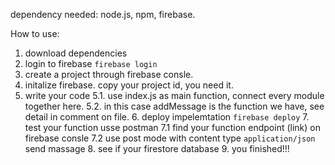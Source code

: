 dependency needed: node.js, npm, firebase.

How to use:
  1. download dependencies
  2. login to firebase ```firebase login```
  3. create a project through firebase consle.
  4. initalize firebase. copy your project id, you need it.
  5. write your code 
    5.1. use index.js as main function, connect every module together here.
    5.2. in this case addMessage is the function we have, see detail in comment on file.
	6. deploy impelemtation ```firebase deploy```
	7. test your function usse postman
		7.1 find your function endpoint (link) on firebase consle
		7.2 use post mode with content type ```application/json``` send massage
	8. see if your firestore database 
	9. you finished!!!
